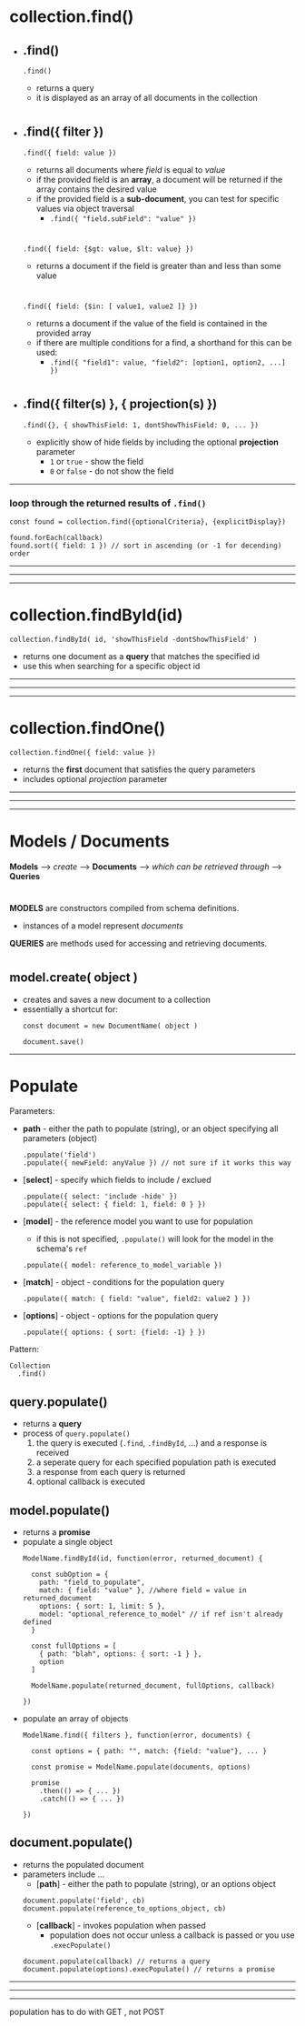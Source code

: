 # **collection.find()**

* ## **.find()**
  ``` 
  .find() 
  ```
  * returns a query
  * it is displayed as an array of all documents in the collection

  #

* ## **.find({ filter })**

  ```
  .find({ field: value }) 
  ```
  * returns all documents where _field_ is equal to _value_
  * if the provided field is an **array**, a document will be returned if the array contains the desired value
  * if the provided field is a **sub-document**, you can test for specific values via object traversal 
    * `.find({ "field.subField": "value" })`
  #

  ``` 
  .find({ field: {$gt: value, $lt: value} }) 
  ```
  * returns a document if the field is greater than and less than some value
  #
  
  ```
  .find({ field: {$in: [ value1, value2 ]} }) 
  ```

  * returns a document if the value of the field is contained in the provided array
  * if there are multiple conditions for a find, a shorthand for this can be used:
    * ` .find({ "field1": value, "field2": [option1, option2, ...] }) `

  #

* ## **.find({ filter(s) }, { projection(s) })**
  ```
  .find({}, { showThisField: 1, dontShowThisField: 0, ... })
  ```
  * explicitly show of hide fields by including the optional **projection** parameter
    * `1` or `true` - show the field
    * `0` or `false` - do not show the field

***

### **loop through the returned results of `.find()`**
```
const found = collection.find({optionalCriteria}, {explicitDisplay})

found.forEach(callback)
found.sort({ field: 1 }) // sort in ascending (or -1 for decending) order
```

***
***
***

# **collection.findById(id)**
```
collection.findById( id, 'showThisField -dontShowThisField' ) 
```
* returns one document as a **query** that matches the specified id
* use this when searching for a specific object id

***
***
***

# **collection.findOne()**
```
collection.findOne({ field: value })
```
* returns the **first** document that satisfies the query parameters
* includes optional _projection_ parameter

***
***
***

# Models / Documents

**Models** --> *create* --> **Documents** --> *which can be retrieved through* --> **Queries**

#

**MODELS** are constructors compiled from schema definitions.
  * instances of a model represent *documents*

**QUERIES** are methods used for accessing and retrieving documents.

#

## model.**create( object )**
  * creates and saves a new document to a collection
  * essentially a shortcut for:
    ``` 
    const document = new DocumentName( object )

    document.save() 
    ```

***

# Populate

Parameters:
  * **path** - either the path to populate (string), or an object specifying all parameters (object)
    ```
    .populate('field')
    .populate({ newField: anyValue }) // not sure if it works this way
    ```

  * [**select**] - specify which fields to include / exclued
    ```
    .populate({ select: 'include -hide' })
    .populate({ select: { field: 1, field: 0 } })
    ```
  
  * [**model**] - the reference model you want to use for population
    * if this is not specified, `.populate()` will look for the model in the schema's `ref`
    ```
    .populate({ model: reference_to_model_variable })
    ```

  * [**match**] - object - conditions for the population query 
    ```
    .populate({ match: { field: "value", field2: value2 } })
    ```

  * [**options**] - object - options for the population query
    ```
    .populate({ options: { sort: {field: -1} } })
    ```

Pattern:
  ```
  Collection
    .find() 
  ```

## query.**populate()**
  * returns a **query**
  * process of `query.populate()`
    1. the query is executed (`.find`, `.findById`, ...) and a response is received
    2. a seperate query for each specified population path is executed
    3. a response from each query is returned
    4. optional callback is executed

## model.**populate()**
  * returns a **promise**
  * populate a single object
    ```
    ModelName.findById(id, function(error, returned_document) {

      const subOption = {
        path: "field_to_populate",
        match: { field: "value" }, //where field = value in returned_document
        options: { sort: 1, limit: 5 },
        model: "optional_reference_to_model" // if ref isn't already defined
      }

      const fullOptions = [
        { path: "blah", options: { sort: -1 } },
        option
      ]

      ModelName.populate(returned_document, fullOptions, callback)

    })
    ```
  * populate an array of objects
    ```
    ModelName.find({ filters }, function(error, documents) {

      const options = { path: "", match: {field: "value"}, ... }

      const promise = ModelName.populate(documents, options)

      promise
        .then(() => { ... })
        .catch(() => { ... })

    })
    ```

## document.**populate()**
  * returns the populated document
  * parameters include ...
    * [**path**] - either the path to populate (string), or an options object
    ```
    document.populate('field', cb)
    document.populate(reference_to_options_object, cb)
    ```
    * [**callback**] - invokes population when passed
      * population does not occur unless a callback is passed or you use `.execPopulate()`
    ```
    document.populate(callback) // returns a query
    document.populate(options).execPopulate() // returns a promise
    ```

***
***
***
population has to do with GET , not POST